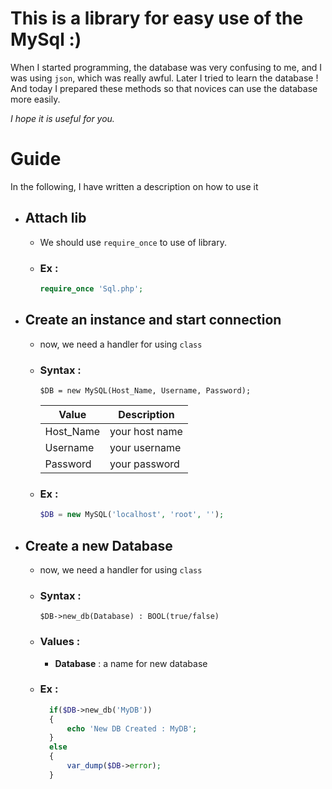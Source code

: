 # This is a library for easy use of the MySql :)
When I started programming, the database was very confusing to me, and I was using `json`, which was really awful.
Later I tried to learn the database !
And today I prepared these methods so that novices can use the database more easily.

_I hope it is useful for you._


# Guide
In the following, I have written a description on how to use it

- ## Attach lib
  - We should use `require_once` to use of library.
  - ### Ex :
      ```php
      require_once 'Sql.php';
      ```

- ## Create an instance and start connection
  - now, we need a handler for using `class`
  - ### Syntax :
      `$DB = new MySQL(Host_Name, Username, Password);`
      
      Value | Description
      --------- | -----------
      Host_Name | your host name
      Username | your username
      Password | your password
  - ### Ex :
      ```php
      $DB = new MySQL('localhost', 'root', '');
      ```

- ## Create a new Database
  - now, we need a handler for using `class`
  - ### Syntax :
      `$DB->new_db(Database) : BOOL(true/false)`
  - ### Values :
    - **Database** : a name for new database
  - ### Ex :
      ```php
        if($DB->new_db('MyDB'))
        {
            echo 'New DB Created : MyDB';
        }
        else
        {
            var_dump($DB->error);
        }
      ```
 






